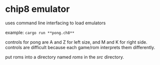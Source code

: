 # chip8 emulator

uses command line interfacing to load emulators

example:
```cargo run **pong.ch8**```

controls for pong are A and Z for left size, and M and K for right side.
controls are difficult because each game/rom interprets them differently.

put roms into a directory named _roms_ in the _src_ directory.
